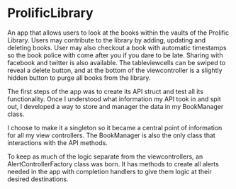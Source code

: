 # ProlificLibrary

An app that allows users to look at the books within the vaults of the Prolific Library.  Users may contribute to the library by adding, updating and deleting books.
User may also checkout a book with automatic timestamps so the book police with come after you if you dare to be late. Sharing with facebook and twitter is also available.
The tableviewcells can be swiped to reveal a delete button, and at the bottom of the viewcontroller is a slightly hidden button to purge all books from the library.

The first steps of the app was to create its API struct and test all its functionality.  Once I understood what information my API took in and spit out, I developed a way to store and manager the data in my BookManager class.

I choose to make it a singleton so it became a central point of information for all my view controllers. The BookManager is also the only class that interactions with the API methods.

To keep as much of the logic separate from the viewcontrollers, an AlertControllerFactory class was born.  It has methods to create all alerts needed in the app with completion handlers to give them logic at their desired destinations.

